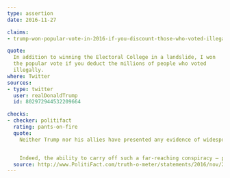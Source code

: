 ```yaml
---
type: assertion
date: 2016-11-27

claims:
- trump-won-popular-vote-in-2016-if-you-discount-those-who-voted-illegally

quote:
  In addition to winning the Electoral College in a landslide, I won
  the popular vote if you deduct the millions of people who voted
  illegally.
where: Twitter
sources:
- type: twitter
  user: realDonaldTrump
  id: 802972944532209664

checks:
- checker: politifact
  rating: pants-on-fire
  quote:
    Neither Trump nor his allies have presented any evidence of widespread illegal voting. In reality, studies have consistently shown that voter fraud is nowhere near common enough to call into question millions and millions of votes.


    Indeed, the ability to carry off such a far-reaching conspiracy — potentially involving millions of people over the course of several months and without being noticed by election administration officials, many of them in states controlled by Republicans — is ridiculously illogical.
  source: http://www.PolitiFact.com/truth-o-meter/statements/2016/nov/28/donald-trump/donald-trumps-pants-fire-claim-millions-illegal-vo/
---
```

